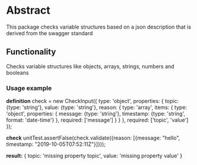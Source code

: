# Abstract

This package checks variable structures based on a json description that is derived from the swagger standard

## Functionality

Checks variable structures like objects, arrays, strings, numbers and booleans

### Usage example

**definition**
check = new CheckInput({
    type: 'object',
    properties: {
        topic: {type: 'string'},
        value: {type: 'string'},
        reason: {
            type: 'array',
            items: {
                type: 'object',
                properties: {
                    message: {type: 'string'},
                    timestamp: {type: 'string', format: 'date-time'}
                },
                required: ['message']
            }
        }
    },
    required: ['topic', 'value']
});

**check**
unitTest.assertFalse(check.validate({reason: [{message: "hello", timestamp: "2019-10-05T07:52:11Z"}]}));

**result:**
{ topic: 'missing property topic',
  value: 'missing property value' }
